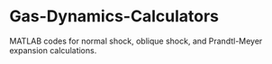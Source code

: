 # Gas-Dynamics-Calculators
MATLAB codes for normal shock, oblique shock, and Prandtl-Meyer expansion calculations.
